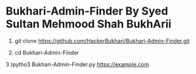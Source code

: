# Bukhari-Admin-Finder By Syed Sultan Mehmood Shah BukhArii     
 1) git clone https://github.com/HackerBukhari/Bukhari-Admin-Finder.git
  
 3) cd Bukhari-Admin-Finder
 
 3 )pytho3 Bukhari-Admin-Finder.py https://example.com
    
